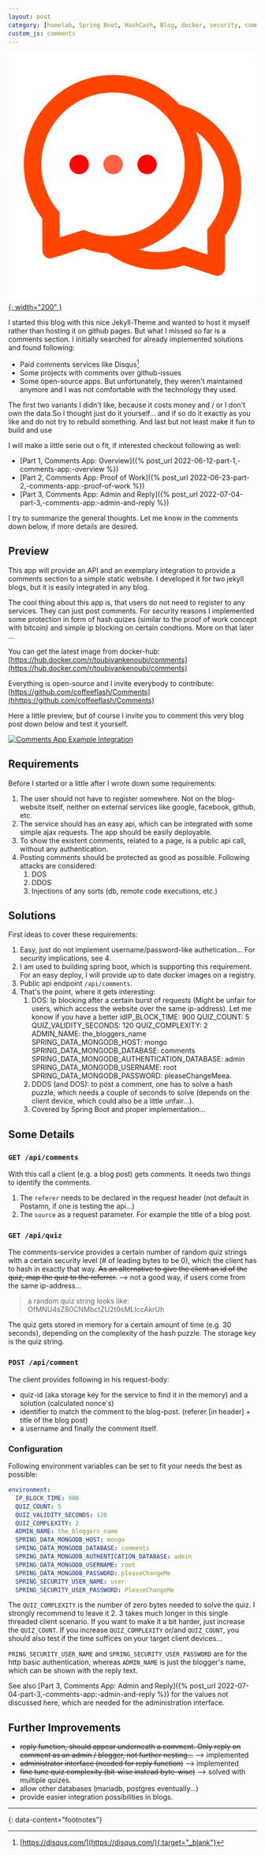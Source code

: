 ```yaml
---
layout: post
category: [homelab, Spring Boot, HashCash, Blog, docker, security, comments]
custom_js: comments
---
```


[![Comments App Example Integration](/assets/images/logo.svg){: width="200" }](/assets/images/logo.svg)

I started this blog with this nice Jekyll-Theme and wanted to host it myself rather than hosting it on github pages.
But what I missed so far is a comments section. I initially searched for already implemented solutions and found following:

* Paid comments services like Disqus[^1]
* Some projects with comments over github-issues
* Some open-source apps. But unfortunately, they weren't maintained anymore and I was not comfortable with the technology they used.

The first two variants I didn't like, because it costs money and / or I don't own the data.So I thought just do it yourself... and if
so do it exactly as you like and do not try to rebuild something. And last but not least make it fun to build and use

I will make a little serie out o fit, if interested checkout following as well:

* [Part 1, Comments App: Overview]({% post_url 2022-06-12-part-1,-comments-app:-overview %})
* [Part 2, Comments App: Proof of Work]({% post_url 2022-06-23-part-2,-comments-app:-proof-of-work %})
* [Part 3, Comments App: Admin and Reply]({% post_url 2022-07-04-part-3,-comments-app:-admin-and-reply %})

I try to summarize the general thoughts. Let me know in the comments down below, if more details are desired.

## Preview

This app will provide an API and an exemplary integration to provide a comments section to a simple static website. I developed it
for two jekyll blogs, but it is easily integrated in any blog.

The cool thing about this app is, that users do not need to register to any services. They can just post comments. For
security reasons I implemented some protection in form of hash quizes (similar to the proof of work concept with bitcoin)
and simple ip blocking on certain condtions. More on that later ...

You can get the latest image from docker-hub: [https://hub.docker.com/r/toubivankenoubi/comments](https://hub.docker.com/r/toubivankenoubi/comments)

Everything is open-source and I invite everybody to contribute: [https://github.com/coffeeflash/Comments](hhttps://github.com/coffeeflash/Comments)

Here a little preview, but of course I invite you to comment this very blog post down below and test it yourself.

[![Comments App Example Integration](/assets/images/comments-preview.GIF)](/assets/images/comments-preview.GIF)

## Requirements

Before I started or a little after I wrote down some requirements:

1. The user should not have to register somewhere. Not on the blog-website itself, neither on external services like google, facebook, github, etc.
2. The service should has an easy api, which can be integrated with some simple ajax requests. The app should be easily deployable.
3. To show the existent comments, related to a page, is a public api call, without any authentication.
4. Posting comments should be protected as good as possible. Following attacks are considered:
   1. DOS
   2. DDOS
   3. Injections of any sorts (db, remote code executions, etc.)

## Solutions

First ideas to cover these requirements:

1. Easy, just do not implement username/password-like authetication... For security implications, see 4.
2. I am used to building spring boot, which is supporting this requirement. For an easy deploy, I will provide up to date docker images on a registry.
3. Public api endpoint `/api/comments`.
4. That's the point, where it gets interesting:
   1. DOS: Ip blocking after a certain burst of requests (Might be unfair for users, which access the website over the same ip-address). Let me konow if you have a better idIP_BLOCK_TIME: 900
  QUIZ_COUNT: 5
  QUIZ_VALIDITY_SECONDS: 120
  QUIZ_COMPLEXITY: 2
  ADMIN_NAME: the_bloggers_name
  SPRING_DATA_MONGODB_HOST: mongo
  SPRING_DATA_MONGODB_DATABASE: comments
  SPRING_DATA_MONGODB_AUTHENTICATION_DATABASE: admin
  SPRING_DATA_MONGODB_USERNAME: root
  SPRING_DATA_MONGODB_PASSWORD: pleaseChangeMeea.
   2. DDOS (and DOS): to post a comment, one has to solve a hash puzzle, which needs a couple of seconds to solve (depends on the client device, which could also be a little unfair...).
   3. Covered by Spring Boot and proper implementation...

## Some Details

### `GET /api/comments`

With this call a client (e.g. a blog post) gets comments. It needs two things to identify the comments.

1. The `referer` needs to be declared in the request header (not default in Postamn, if one is testing the api...)
2. The `source` as a request parameter. For example the title of a blog post.

### `GET /api/quiz`

The comments-service provides a certain number of random quiz strings with a certain security level (# of leading bytes to be 0), which the client has to hash in exactly that way.
~~As an alternative to give the client an id of the quiz, map the quiz to the referrer.~~ --> not a good way, if users come from the same ip-address...

> a random quiz string looks like: OfMNU4sZ80CNMbctZU2t0sMLIccAkrUh

The quiz gets stored in memory for a certain amount of time (e.g. 30 seconds), depending on the complexity of the hash puzzle. The storage key is the quiz string.

### `POST /api/comment`

The client provides following in his request-body:
* quiz-id (aka storage key for the service to find it in the memory) and a solution (calculated nonce's)
* identifier to match the comment to the blog-post. (referer [in header] + title of the blog post)
* a username and finally the comment itself.

### Configuration

Following environment variables can be set to fit your needs the best as possible:

```yaml
environment:
  IP_BLOCK_TIME: 900
  QUIZ_COUNT: 5
  QUIZ_VALIDITY_SECONDS: 120
  QUIZ_COMPLEXITY: 2
  ADMIN_NAME: the_bloggers_name
  SPRING_DATA_MONGODB_HOST: mongo
  SPRING_DATA_MONGODB_DATABASE: comments
  SPRING_DATA_MONGODB_AUTHENTICATION_DATABASE: admin
  SPRING_DATA_MONGODB_USERNAME: root
  SPRING_DATA_MONGODB_PASSWORD: pleaseChangeMe
  SPRING_SECURITY_USER_NAME: user
  SPRING_SECURITY_USER_PASSWORD: PleaseChangeMe
```

The `QUIZ_COMPLEXITY` is the number of zero bytes needed to solve the quiz. I strongly recommend to leave it 2. 3 takes
much longer in this single threaded client scenario. If you want to make it a bit harder, just increase the `QUIZ_COUNT`.
If you increase `QUIZ_COMPLEXITY` or/and `QUIZ_COUNT`, you should also test if the time suffices on your target client
devices...

`PRING_SECURITY_USER_NAME` and `SPRING_SECURITY_USER_PASSWORD` are for the http basic authentication,
whereas `ADMIN_NAME` is just the blogger's name, which can be shown with the reply text.

See also [Part 3, Comments App: Admin and Reply]({% post_url 2022-07-04-part-3,-comments-app:-admin-and-reply %}) for
the values not discussed here, which are needed for the administration interface.

## Further Improvements

* ~~reply function, should appear underneath a comment. Only reply on comment as an admin / blogger, not further nesting...~~
 --> implemented
* ~~administrator interface (needed for reply function)~~ --> implemented
* ~~fine tune quiz complexity (bit-wise instead byte-wise)~~ --> solved with multiple quizes.
* allow other databases (mariadb, postgres eventually...)
* provide easier integration possibilities in blogs.


---
{: data-content="footnotes"}

[^1]: [https://disqus.com/](https://disqus.com/){:target="_blank"}
